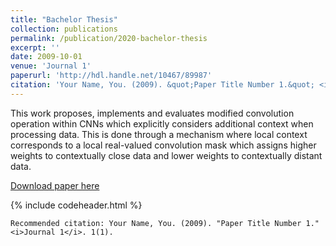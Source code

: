 ```yaml
---
title: "Bachelor Thesis"
collection: publications
permalink: /publication/2020-bachelor-thesis
excerpt: ''
date: 2009-10-01
venue: 'Journal 1'
paperurl: 'http://hdl.handle.net/10467/89987'
citation: 'Your Name, You. (2009). &quot;Paper Title Number 1.&quot; <i>Journal 1</i>. 1(1).'
---
```


This work proposes, implements and evaluates modified convolution operation within CNNs which explicitly considers additional context when processing data. This is done through a mechanism where local context corresponds to a local real-valued convolution mask which assigns higher weights to contextually close data and lower weights to contextually distant data.

[Download paper here](https://dspace.cvut.cz/bitstream/handle/10467/89987/F3-BP-2020-Paplham-Jakub-Paplham_BThesis_final_reduced_size.pdf?sequence=-1&isAllowed=y)


{% include codeheader.html %}
```someLanguage
Recommended citation: Your Name, You. (2009). "Paper Title Number 1." <i>Journal 1</i>. 1(1).
```

